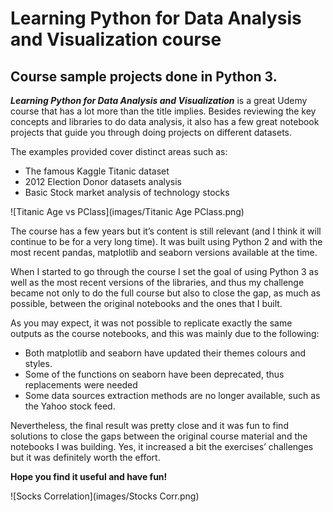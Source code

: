 # Learning Python for Data Analysis and Visualization course

## Course sample projects done in Python 3.


***Learning Python for Data Analysis and Visualization*** is a great Udemy course that has a lot more than the title implies. Besides reviewing the key concepts and libraries to do data analysis, it also has a few great notebook projects that guide you through doing projects on different datasets.

The examples provided cover distinct areas such as:
- The famous Kaggle Titanic dataset
- 2012 Election Donor datasets analysis
- Basic Stock market analysis of technology stocks


![Titanic Age vs PClass](images/Titanic Age PClass.png)


The course has a few years but it’s content is still relevant (and I think it will continue to be for a very long time). It was built using Python 2 and with the most recent pandas, matplotlib and seaborn versions available at the time.

When I started to go through the course I set the goal of using Python 3 as well as the most recent versions of the libraries, and thus my challenge became not only to do the full course but also to close the gap, as much as possible, between the original notebooks and the ones that I built.

As you may expect, it was not possible to replicate exactly the same outputs as the course notebooks, and this was mainly due to the following:

- Both matplotlib and seaborn have updated their themes colours and styles.
- Some of the functions on seaborn have been deprecated, thus replacements were needed
- Some data sources extraction methods are no longer available, such as the Yahoo stock feed.

Nevertheless, the final result was pretty close and it was fun to find solutions to close the gaps between the original course material and the notebooks I was building. Yes, it increased a bit the exercises’ challenges but it was definitely worth the effort.



**Hope you find it useful and have fun!**

![Socks Correlation](images/Stocks Corr.png)

